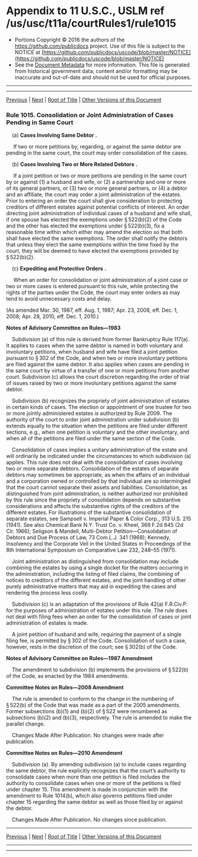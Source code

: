 ---
---

# Appendix to 11 U.S.C., USLM ref /us/usc/t11a/courtRules1/rule1015

* Portions Copyright © 2016 the authors of the https://github.com/publicdocs project.
  Use of this file is subject to the NOTICE at [https://github.com/publicdocs/uscode/blob/master/NOTICE](https://github.com/publicdocs/uscode/blob/master/NOTICE)
* See the [Document Metadata](././../../../..//README.md) for more information.
  This file is generated from historical government data; content and/or formatting may be inaccurate and out-of-date and should not be used for official purposes.

----------
----------

[Previous](./../../../..//us/usc/t11a/courtRules1/m__us_usc_t11a_courtRules1_rule1014.md) | [Next](./../../../..//us/usc/t11a/courtRules1/m__us_usc_t11a_courtRules1_rule1016.md) | [Root of Title](./../../../../) | [Other Versions of this Document](https://publicdocs.github.io/go/links?ns=uslm&ref=%2Fus%2Fusc%2Ft11a%2FcourtRules1%2Frule1015)

### Rule 1015. Consolidation or Joint Administration of Cases Pending in Same Court

    (a)  __Cases Involving Same Debtor__  __.__ 

     If two or more petitions by, regarding, or against the same debtor are pending in the same court, the court may order consolidation of the cases.

    (b)  __Cases Involving Two or More Related Debtors__  __.__ 

     If a joint petition or two or more petitions are pending in the same court by or against (1) a husband and wife, or (2) a partnership and one or more of its general partners, or (3) two or more general partners, or (4) a debtor and an affiliate, the court may order a joint administration of the estates. Prior to entering an order the court shall give consideration to protecting creditors of different estates against potential conflicts of interest. An order directing joint administration of individual cases of a husband and wife shall, if one spouse has elected the exemptions under § 522(b)(2) of the Code and the other has elected the exemptions under § 522(b)(3), fix a reasonable time within which either may amend the election so that both shall have elected the same exemptions. The order shall notify the debtors that unless they elect the same exemptions within the time fixed by the court, they will be deemed to have elected the exemptions provided by § 522(b)(2).

    (c)  __Expediting and Protective Orders__  __.__ 

     When an order for consolidation or joint administration of a joint case or two or more cases is entered pursuant to this rule, while protecting the rights of the parties under the Code, the court may enter orders as may tend to avoid unnecessary costs and delay.

(As amended Mar. 30, 1987, eff. Aug. 1, 1987; Apr. 23, 2008, eff. Dec. 1, 2008; Apr. 28, 2010, eff. Dec. 1, 2010.)

 __Notes of Advisory Committee on Rules—1983__ 

    Subdivision (a) of this rule is derived from former Bankruptcy Rule 117(a). It applies to cases when the same debtor is named in both voluntary and involuntary petitions, when husband and wife have filed a joint petition pursuant to § 302 of the Code, and when two or more involuntary petitions are filed against the same debtor. It also applies when cases are pending in the same court by virtue of a transfer of one or more petitions from another court. Subdivision (c) allows the court discretion regarding the order of trial of issues raised by two or more involuntary petitions against the same debtor.

    Subdivision (b) recognizes the propriety of joint administration of estates in certain kinds of cases. The election or appointment of one trustee for two or more jointly administered estates is authorized by Rule 2009. The authority of the court to order joint administration under subdivision (b) extends equally to the situation when the petitions are filed under different sections, e.g., when one petition is voluntary and the other involuntary, and when all of the petitions are filed under the same section of the Code.

    Consolidation of cases implies a unitary administration of the estate and will ordinarily be indicated under the circumstances to which subdivision (a) applies. This rule does not deal with the consolidation of cases involving two or more separate debtors. Consolidation of the estates of separate debtors may sometimes be appropriate, as when the affairs of an individual and a corporation owned or controlled by that individual are so intermingled that the court cannot separate their assets and liabilities. Consolidation, as distinguished from joint administration, is neither authorized nor prohibited by this rule since the propriety of consolidation depends on substantive considerations and affects the substantive rights of the creditors of the different estates. For illustrations of the substantive consolidation of separate estates, see Sampsell v. Imperial Paper & Color Corp., 313 U.S. 215 (1941). See also Chemical Bank N.Y. Trust Co. v. Kheel, 369 F.2d 845 (2d Cir. 1966); Seligson & Mandell, Multi-Debtor Petition—Consolidation of Debtors and Due Process of Law, 73 Com.L.J. 341 (1968); Kennedy, Insolvency and the Corporate Veil in the United States in Proceedings of the 8th International Symposium on Comparative Law 232, 248–55 (1971).

    Joint administration as distinguished from consolidation may include combining the estates by using a single docket for the matters occurring in the administration, including the listing of filed claims, the combining of notices to creditors of the different estates, and the joint handling of other purely administrative matters that may aid in expediting the cases and rendering the process less costly.

    Subdivision (c) is an adaptation of the provisions of Rule 42(a) F.R.Civ.P. for the purposes of administration of estates under this rule. The rule does not deal with filing fees when an order for the consolidation of cases or joint administration of estates is made.

    A joint petition of husband and wife, requiring the payment of a single filing fee, is permitted by § 302 of the Code. Consolidation of such a case, however, rests in the discretion of the court; see § 302(b) of the Code.

 __Notes of Advisory Committee on Rules—1987 Amendment__ 

    The amendment to subdivision (b) implements the provisions of § 522(b) of the Code, as enacted by the 1984 amendments.

 __Committee Notes on Rules—2008 Amendment__ 

    The rule is amended to conform to the change in the numbering of § 522(b) of the Code that was made as a part of the 2005 amendments. Former subsections (b)(1) and (b)(2) of § 522 were renumbered as subsections (b)(2) and (b)(3), respectively. The rule is amended to make the parallel change.

    Changes Made After Publication. No changes were made after publication.

 __Committee Notes on Rules—2010 Amendment__ 

    Subdivision (a). By amending subdivision (a) to include cases regarding the same debtor, the rule explicitly recognizes that the court’s authority to consolidate cases when more than one petition is filed includes the authority to consolidate cases when one or more of the petitions is filed under chapter 15. This amendment is made in conjunction with the amendment to Rule 1014(b), which also governs petitions filed under chapter 15 regarding the same debtor as well as those filed by or against the debtor.

    Changes Made After Publication. No changes since publication.

----------

[Previous](./../../../..//us/usc/t11a/courtRules1/m__us_usc_t11a_courtRules1_rule1014.md) | [Next](./../../../..//us/usc/t11a/courtRules1/m__us_usc_t11a_courtRules1_rule1016.md) | [Root of Title](./../../../../) | [Other Versions of this Document](https://publicdocs.github.io/go/links?ns=uslm&ref=%2Fus%2Fusc%2Ft11a%2FcourtRules1%2Frule1015)

----------
----------



